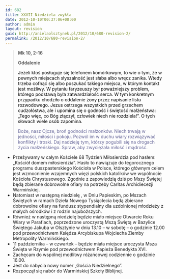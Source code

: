 ```yaml
---
id: 682
title: XXVII Niedziela zwykła
date: 2012-10-10T00:37:06+00:00
author: admin
layout: revision
guid: http://anielaolsztynek.pl/2012/10/680-revision-2/
permalink: /2012/10/680-revision-2/
---
```

> **Mk 10, 2-16**
> 
> **Oddalenie**
> 
> <span style="color: #000000;">Jeżeli ktoś posługuje się telefonem komórkowym, to wie o tym, że w pewnych miejscach słyszalność jest słaba albo wręcz zanika. Wtedy trzeba cofnąć się albo poszukać takiego miejsca, w którym kontakt jest możliwy. W pytaniu faryzeuszy był poważniejszy problem, którego podstawą była zatwardziałość serca. W tym konkretnym przypadku chodziło o oddalenie żony przez napisanie listu rozwodowego. Jezus ostrzega wszystkich przed grzechem cudzołóstwa, ale i upomina się o godność i świętość małżeństwa: &#8222;Tego więc, co Bóg złączył, człowiek niech nie rozdziela!&#8221;. O tych słowach wiele osób zapomina.</span>
> 
> <span style="color: #666699;">Boże, nasz Ojcze, broń godności małżonków. Niech trwają w jedności, miłości i pokoju. Pozwól im w duchu wiary rozwiązywać konflikty i troski. Daj nadzieję tym, którzy pogubili się na drogach życia małżeńskiego. Spraw, aby zwyciężała miłość i mądrość.</span>

  * Przeżywamy w całym Kościele 68 Tydzień Miłosierdzia pod hasłem: &#8222;Kościół domem miłosierdzia&#8221;. Hasło to nawiązuje do tegorocznego programu duszpasterskiego Kościoła w Polsce, którego głównym celem jest wzmocnienie wzajemnych więzi polskich katolików we wspólnocie Kościoła Chrystusowego. Zgodnie z zapowiedzią dziś po Mszy Świętej będą zbierane dobrowolne ofiary na potrzeby Caritas Archidiecezji Warmińskiej.
  * Natomiast w następną niedzielę , w Dniu Papieskim, po Mszach Świętych w ramach Dzieła Nowego Tysiąclecia będą zbierane dobrowolne ofiary na fundusz stypendialny dla uzdolnionej młodzieży z małych ośrodków i z rodzin najuboższych.
  * Również w następną niedzielę będzie miało miejsce Otwarcie Roku Wiary w Parafiach, poprzedzone uroczystą Mszą Świętą w Bazylice Świętego Jakuba w Olsztynie w dniu 13.10 &#8211; w sobotę &#8211; o godzinie 12.00 pod przewodnictwem Księdza Arcybiskupa Wojciecha Ziemby Metropolity Warmińskiego.
  * 11 października &#8211; w czwartek &#8211; będzie miała miejsce uroczysta Msza Święta w Rzymie pod przewodnictwem Papieża Benedykta XVI.
  * Zachęcam do wspólnej modlitwy różańcowej codziennie o godzinie 16.00.
  * Jest do nabycia nowy numer &#8222;Gościa Niedzielnego&#8221;.
  * Rozpoczął się nabór do Warmińskiej Szkoły Biblijnej.